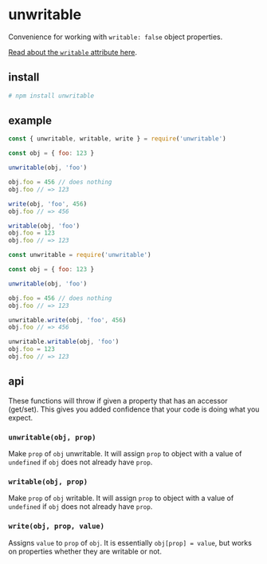 # unwritable

Convenience for working with `writable: false` object properties.

[Read about the `writable` attribute here](https://developer.mozilla.org/en-US/docs/Web/JavaScript/Reference/Global_Objects/Object/defineProperty#Writable_attribute).

## install

```sh
# npm install unwritable
```

## example

```js
const { unwritable, writable, write } = require('unwritable')

const obj = { foo: 123 }

unwritable(obj, 'foo')

obj.foo = 456 // does nothing
obj.foo // => 123

write(obj, 'foo', 456)
obj.foo // => 456

writable(obj, 'foo')
obj.foo = 123
obj.foo // => 123
```

```js
const unwritable = require('unwritable')

const obj = { foo: 123 }

unwritable(obj, 'foo')

obj.foo = 456 // does nothing
obj.foo // => 123

unwritable.write(obj, 'foo', 456)
obj.foo // => 456

unwritable.writable(obj, 'foo')
obj.foo = 123
obj.foo // => 123
```

## api

These functions will throw if given a property that has an accessor (get/set). This gives you added confidence that your code is doing what you expect.

### `unwritable(obj, prop)`

Make `prop` of `obj` unwritable. It will assign `prop` to object with a value of `undefined` if `obj` does not already have `prop`.

### `writable(obj, prop)`

Make `prop` of `obj` writable. It will assign `prop` to object with a value of `undefined` if `obj` does not already have `prop`.

### `write(obj, prop, value)`

Assigns `value` to `prop` of `obj`. It is essentially `obj[prop] = value`, but works on properties whether they are writable or not.
